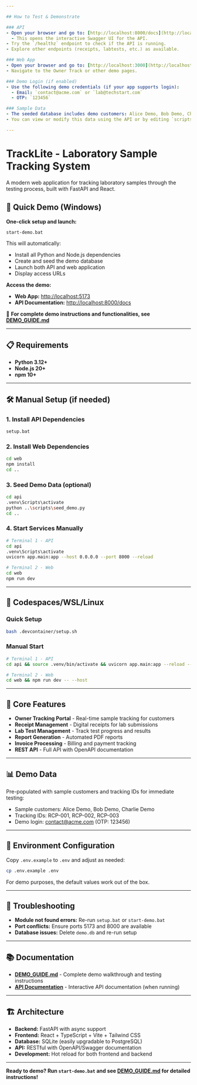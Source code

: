 ```yaml
---

## How to Test & Demonstrate

### API
- Open your browser and go to: [http://localhost:8000/docs](http://localhost:8000/docs)
  - This opens the interactive Swagger UI for the API.
- Try the `/healthz` endpoint to check if the API is running.
- Explore other endpoints (receipts, labtests, etc.) as available.

### Web App
- Open your browser and go to: [http://localhost:3000](http://localhost:3000)
- Navigate to the Owner Track or other demo pages.

### Demo Login (if enabled)
- Use the following demo credentials (if your app supports login):
  - Email: `contact@acme.com` or `lab@techstart.com`
  - OTP: `123456`

### Sample Data
- The seeded database includes demo customers: Alice Demo, Bob Demo, Charlie Demo.
- You can view or modify this data using the API or by editing `scripts/seed_demo.py`.

---
```

# TrackLite - Laboratory Sample Tracking System

A modern web application for tracking laboratory samples through the testing process, built with FastAPI and React.

## 🚀 Quick Demo (Windows)

**One-click setup and launch:**
```bash
start-demo.bat
```

This will automatically:
- Install all Python and Node.js dependencies
- Create and seed the demo database
- Launch both API and web application
- Display access URLs

**Access the demo:**
- **Web App:** [http://localhost:5173](http://localhost:5173)
- **API Documentation:** [http://localhost:8000/docs](http://localhost:8000/docs)

📖 **For complete demo instructions and functionalities, see [DEMO_GUIDE.md](DEMO_GUIDE.md)**

---

## 📋 Requirements

- **Python 3.12+**
- **Node.js 20+**
- **npm 10+**

---

## 🛠️ Manual Setup (if needed)

### 1. Install API Dependencies
```bash
setup.bat
```

### 2. Install Web Dependencies
```bash
cd web
npm install
cd ..
```

### 3. Seed Demo Data (optional)
```bash
cd api
.venv\Scripts\activate
python ..\scripts\seed_demo.py
cd ..
```

### 4. Start Services Manually
```bash
# Terminal 1 - API
cd api
.venv\Scripts\activate
uvicorn app.main:app --host 0.0.0.0 --port 8000 --reload

# Terminal 2 - Web
cd web
npm run dev
```
---

## 🐳 Codespaces/WSL/Linux

### Quick Setup
```bash
bash .devcontainer/setup.sh
```

### Manual Start
```bash
# Terminal 1 - API
cd api && source .venv/bin/activate && uvicorn app.main:app --reload --host 0.0.0.0 --port 8000

# Terminal 2 - Web
cd web && npm run dev -- --host
```

---

## 🎯 Core Features

- **Owner Tracking Portal** - Real-time sample tracking for customers
- **Receipt Management** - Digital receipts for lab submissions
- **Lab Test Management** - Track test progress and results
- **Report Generation** - Automated PDF reports
- **Invoice Processing** - Billing and payment tracking
- **REST API** - Full API with OpenAPI documentation

---

## 📊 Demo Data

Pre-populated with sample customers and tracking IDs for immediate testing:
- Sample customers: Alice Demo, Bob Demo, Charlie Demo
- Tracking IDs: RCP-001, RCP-002, RCP-003
- Demo login: contact@acme.com (OTP: 123456)

---

## 🔧 Environment Configuration

Copy `.env.example` to `.env` and adjust as needed:
```bash
cp .env.example .env
```

For demo purposes, the default values work out of the box.

---

## 🚨 Troubleshooting

- **Module not found errors:** Re-run `setup.bat` or `start-demo.bat`
- **Port conflicts:** Ensure ports 5173 and 8000 are available
- **Database issues:** Delete `demo.db` and re-run setup

---

## 📚 Documentation

- **[DEMO_GUIDE.md](DEMO_GUIDE.md)** - Complete demo walkthrough and testing instructions
- **[API Documentation](http://localhost:8000/docs)** - Interactive API documentation (when running)

---

## 🏗️ Architecture

- **Backend:** FastAPI with async support
- **Frontend:** React + TypeScript + Vite + Tailwind CSS
- **Database:** SQLite (easily upgradable to PostgreSQL)
- **API:** RESTful with OpenAPI/Swagger documentation
- **Development:** Hot reload for both frontend and backend

---

**Ready to demo? Run `start-demo.bat` and see [DEMO_GUIDE.md](DEMO_GUIDE.md) for detailed instructions!**